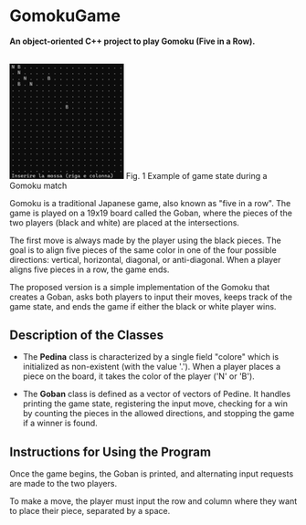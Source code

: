 # GomokuGame

**An object-oriented C++ project to play Gomoku (Five in a Row).**

<br>

<img src="goban.png" width="200"> 
Fig. 1 Example of game state during a Gomoku match

Gomoku is a traditional Japanese game, also known as "five in a row". The game is played on a 19x19 board called the Goban, where the pieces of the two players (black and white) are placed at the intersections. 

The first move is always made by the player using the black pieces. The goal is to align five pieces of the same color in one of the four possible directions: vertical, horizontal, diagonal, or anti-diagonal. When a player aligns five pieces in a row, the game ends.

The proposed version is a simple implementation of the Gomoku that creates a Goban, asks both players to input their moves, keeps track of the game state, and ends the game if either the black or white player wins.

Description of the Classes
-----------------------

- The **Pedina** class is characterized by a single field "colore" which is initialized as non-existent (with the value '.'). When a player places a piece on the board, it takes the color of the player ('N' or 'B').

- The **Goban** class is defined as a vector of vectors of Pedine. It handles printing the game state, registering the input move, checking for a win by counting the pieces in the allowed directions, and stopping the game if a winner is found.

Instructions for Using the Program
-----------------------

Once the game begins, the Goban is printed, and alternating input requests are made to the two players.

To make a move, the player must input the row and column where they want to place their piece, separated by a space.
